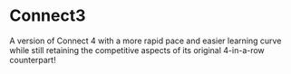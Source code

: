 # Connect3
A version of Connect 4 with a more rapid pace and easier learning curve while still retaining the competitive aspects of its original 4-in-a-row counterpart!
